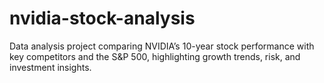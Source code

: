 # nvidia-stock-analysis
Data analysis project comparing NVIDIA’s 10-year stock performance with key competitors and the S&amp;P 500, highlighting growth trends, risk, and investment insights.
